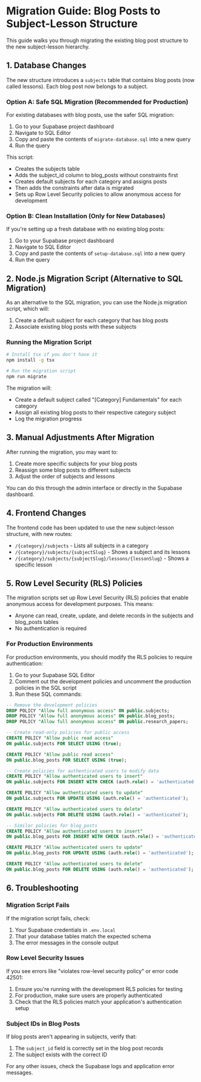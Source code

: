 # Migration Guide: Blog Posts to Subject-Lesson Structure

This guide walks you through migrating the existing blog post structure to the new subject-lesson hierarchy.

## 1. Database Changes

The new structure introduces a `subjects` table that contains blog posts (now called lessons). Each blog post now belongs to a subject.

### Option A: Safe SQL Migration (Recommended for Production)

For existing databases with blog posts, use the safer SQL migration:

1. Go to your Supabase project dashboard
2. Navigate to SQL Editor
3. Copy and paste the contents of `migrate-database.sql` into a new query
4. Run the query

This script:

- Creates the subjects table
- Adds the subject_id column to blog_posts without constraints first
- Creates default subjects for each category and assigns posts
- Then adds the constraints after data is migrated
- Sets up Row Level Security policies to allow anonymous access for development

### Option B: Clean Installation (Only for New Databases)

If you're setting up a fresh database with no existing blog posts:

1. Go to your Supabase project dashboard
2. Navigate to SQL Editor
3. Copy and paste the contents of `setup-database.sql` into a new query
4. Run the query

## 2. Node.js Migration Script (Alternative to SQL Migration)

As an alternative to the SQL migration, you can use the Node.js migration script, which will:

1. Create a default subject for each category that has blog posts
2. Associate existing blog posts with these subjects

### Running the Migration Script

```bash
# Install tsx if you don't have it
npm install -g tsx

# Run the migration script
npm run migrate
```

The migration will:

- Create a default subject called "[Category] Fundamentals" for each category
- Assign all existing blog posts to their respective category subject
- Log the migration progress

## 3. Manual Adjustments After Migration

After running the migration, you may want to:

1. Create more specific subjects for your blog posts
2. Reassign some blog posts to different subjects
3. Adjust the order of subjects and lessons

You can do this through the admin interface or directly in the Supabase dashboard.

## 4. Frontend Changes

The frontend code has been updated to use the new subject-lesson structure, with new routes:

- `/{category}/subjects` - Lists all subjects in a category
- `/{category}/subjects/{subjectSlug}` - Shows a subject and its lessons
- `/{category}/subjects/{subjectSlug}/lessons/{lessonSlug}` - Shows a specific lesson

## 5. Row Level Security (RLS) Policies

The migration scripts set up Row Level Security (RLS) policies that enable anonymous access for development purposes. This means:

- Anyone can read, create, update, and delete records in the subjects and blog_posts tables
- No authentication is required

### For Production Environments

For production environments, you should modify the RLS policies to require authentication:

1. Go to your Supabase SQL Editor
2. Comment out the development policies and uncomment the production policies in the SQL script
3. Run these SQL commands:

```sql
-- Remove the development policies
DROP POLICY "Allow full anonymous access" ON public.subjects;
DROP POLICY "Allow full anonymous access" ON public.blog_posts;
DROP POLICY "Allow full anonymous access" ON public.research_papers;

-- Create read-only policies for public access
CREATE POLICY "Allow public read access"
ON public.subjects FOR SELECT USING (true);

CREATE POLICY "Allow public read access"
ON public.blog_posts FOR SELECT USING (true);

-- Create policies for authenticated users to modify data
CREATE POLICY "Allow authenticated users to insert"
ON public.subjects FOR INSERT WITH CHECK (auth.role() = 'authenticated');

CREATE POLICY "Allow authenticated users to update"
ON public.subjects FOR UPDATE USING (auth.role() = 'authenticated');

CREATE POLICY "Allow authenticated users to delete"
ON public.subjects FOR DELETE USING (auth.role() = 'authenticated');

-- Similar policies for blog_posts
CREATE POLICY "Allow authenticated users to insert"
ON public.blog_posts FOR INSERT WITH CHECK (auth.role() = 'authenticated');

CREATE POLICY "Allow authenticated users to update"
ON public.blog_posts FOR UPDATE USING (auth.role() = 'authenticated');

CREATE POLICY "Allow authenticated users to delete"
ON public.blog_posts FOR DELETE USING (auth.role() = 'authenticated');
```

## 6. Troubleshooting

### Migration Script Fails

If the migration script fails, check:

1. Your Supabase credentials in `.env.local`
2. That your database tables match the expected schema
3. The error messages in the console output

### Row Level Security Issues

If you see errors like "violates row-level security policy" or error code 42501:

1. Ensure you're running with the development RLS policies for testing
2. For production, make sure users are properly authenticated
3. Check that the RLS policies match your application's authentication setup

### Subject IDs in Blog Posts

If blog posts aren't appearing in subjects, verify that:

1. The `subject_id` field is correctly set in the blog post records
2. The subject exists with the correct ID

For any other issues, check the Supabase logs and application error messages.
